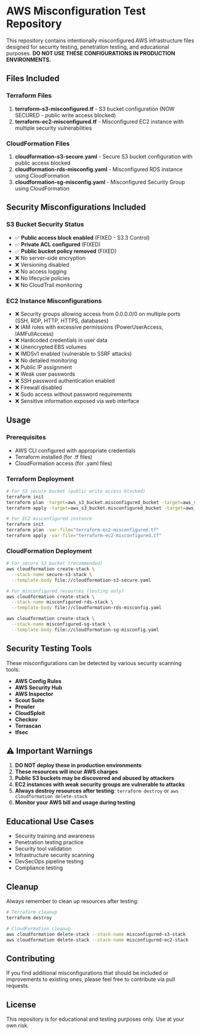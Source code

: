 # AWS Misconfiguration Test Repository

This repository contains intentionally misconfigured AWS infrastructure files designed for security testing, penetration testing, and educational purposes. **DO NOT USE THESE CONFIGURATIONS IN PRODUCTION ENVIRONMENTS.**

## Files Included

### Terraform Files
1. **terraform-s3-misconfigured.tf** - S3 bucket configuration (NOW SECURED - public write access blocked)
2. **terraform-ec2-misconfigured.tf** - Misconfigured EC2 instance with multiple security vulnerabilities

### CloudFormation Files
1. **cloudformation-s3-secure.yaml** - Secure S3 bucket configuration with public access blocked
2. **cloudformation-rds-misconfig.yaml** - Misconfigured RDS instance using CloudFormation  
3. **cloudformation-sg-misconfig.yaml** - Misconfigured Security Group using CloudFormation

## Security Misconfigurations Included

### S3 Bucket Security Status
- ✅ **Public access block enabled** (FIXED - S3.3 Control)
- ✅ **Private ACL configured** (FIXED)
- ✅ **Public bucket policy removed** (FIXED)
- ❌ No server-side encryption
- ❌ Versioning disabled
- ❌ No access logging
- ❌ No lifecycle policies
- ❌ No CloudTrail monitoring

### EC2 Instance Misconfigurations
- ❌ Security groups allowing access from 0.0.0.0/0 on multiple ports (SSH, RDP, HTTP, HTTPS, databases)
- ❌ IAM roles with excessive permissions (PowerUserAccess, IAMFullAccess)
- ❌ Hardcoded credentials in user data
- ❌ Unencrypted EBS volumes
- ❌ IMDSv1 enabled (vulnerable to SSRF attacks)
- ❌ No detailed monitoring
- ❌ Public IP assignment
- ❌ Weak user passwords
- ❌ SSH password authentication enabled
- ❌ Firewall disabled
- ❌ Sudo access without password requirements
- ❌ Sensitive information exposed via web interface

## Usage

### Prerequisites
- AWS CLI configured with appropriate credentials
- Terraform installed (for .tf files)
- CloudFormation access (for .yaml files)

### Terraform Deployment
```bash
# For S3 secure bucket (public write access blocked)
terraform init
terraform plan -target=aws_s3_bucket.misconfigured_bucket -target=aws_s3_bucket_public_access_block.secure_pab
terraform apply -target=aws_s3_bucket.misconfigured_bucket -target=aws_s3_bucket_public_access_block.secure_pab

# For EC2 misconfigured instance  
terraform init
terraform plan -var-file="terraform-ec2-misconfigured.tf"
terraform apply -var-file="terraform-ec2-misconfigured.tf"
```

### CloudFormation Deployment
```bash
# For secure S3 bucket (recommended)
aws cloudformation create-stack \
  --stack-name secure-s3-stack \
  --template-body file://cloudformation-s3-secure.yaml

# For misconfigured resources (testing only)
aws cloudformation create-stack \
  --stack-name misconfigured-rds-stack \
  --template-body file://cloudformation-rds-misconfig.yaml

aws cloudformation create-stack \
  --stack-name misconfigured-sg-stack \
  --template-body file://cloudformation-sg-misconfig.yaml
```

## Security Testing Tools

These misconfigurations can be detected by various security scanning tools:
- **AWS Config Rules**
- **AWS Security Hub**
- **AWS Inspector**
- **Scout Suite**
- **Prowler**
- **CloudSploit**
- **Checkov**
- **Terrascan**
- **tfsec**

## ⚠️ Important Warnings

1. **DO NOT deploy these in production environments**
2. **These resources will incur AWS charges**
3. **Public S3 buckets may be discovered and abused by attackers**
4. **EC2 instances with weak security groups are vulnerable to attacks**
5. **Always destroy resources after testing**: `terraform destroy` or `aws cloudformation delete-stack`
6. **Monitor your AWS bill and usage during testing**

## Educational Use Cases

- Security training and awareness
- Penetration testing practice
- Security tool validation
- Infrastructure security scanning
- DevSecOps pipeline testing
- Compliance testing

## Cleanup

Always remember to clean up resources after testing:

```bash
# Terraform cleanup
terraform destroy

# CloudFormation cleanup
aws cloudformation delete-stack --stack-name misconfigured-s3-stack
aws cloudformation delete-stack --stack-name misconfigured-ec2-stack
```

## Contributing

If you find additional misconfigurations that should be included or improvements to existing ones, please feel free to contribute via pull requests.

## License

This repository is for educational and testing purposes only. Use at your own risk.